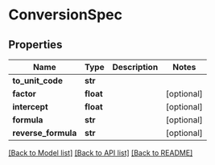 # ConversionSpec

## Properties
Name | Type | Description | Notes
------------ | ------------- | ------------- | -------------
**to_unit_code** | **str** |  | 
**factor** | **float** |  | [optional] 
**intercept** | **float** |  | [optional] 
**formula** | **str** |  | [optional] 
**reverse_formula** | **str** |  | [optional] 

[[Back to Model list]](../README.md#documentation-for-models) [[Back to API list]](../README.md#documentation-for-api-endpoints) [[Back to README]](../README.md)


